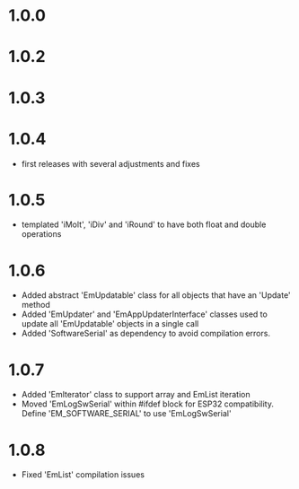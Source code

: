 # 1.0.0
# 1.0.2
# 1.0.3
# 1.0.4
- first releases with several adjustments and fixes

# 1.0.5
- templated 'iMolt', 'iDiv' and 'iRound' to have both float and double operations

# 1.0.6
- Added abstract 'EmUpdatable' class for all objects that have an 'Update' method
- Added 'EmUpdater' and 'EmAppUpdaterInterface' classes used to update all 'EmUpdatable' objects in a single call
- Added 'SoftwareSerial' as dependency to avoid compilation errors.

# 1.0.7
- Added 'EmIterator' class to support array and EmList iteration  
- Moved 'EmLogSwSerial' within #ifdef block for ESP32 compatibility. Define 'EM_SOFTWARE_SERIAL' to use 'EmLogSwSerial'

# 1.0.8
- Fixed 'EmList' compilation issues